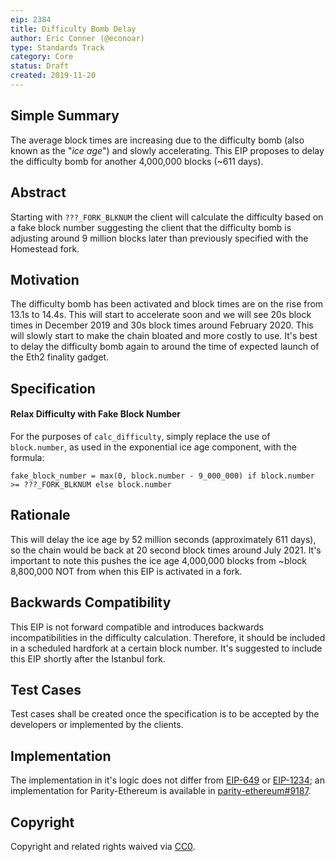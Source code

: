 ```yaml
---
eip: 2384
title: Difficulty Bomb Delay
author: Eric Conner (@econoar)
type: Standards Track
category: Core
status: Draft
created: 2019-11-20
---
```


## Simple Summary
The average block times are increasing due to the difficulty bomb (also known as the "_ice age_") and slowly accelerating. This EIP proposes to delay the difficulty bomb for another 4,000,000 blocks (~611 days).

## Abstract
Starting with `???_FORK_BLKNUM` the client will calculate the difficulty based on a fake block number suggesting the client that the difficulty bomb is adjusting around 9 million blocks later than previously specified with the Homestead fork.

## Motivation
The difficulty bomb has been activated and block times are on the rise from 13.1s to 14.4s. This will start to accelerate soon and we will see 20s block times in December 2019 and 30s block times around February 2020. This will slowly start to make the chain bloated and more costly to use. It's best to delay the difficulty bomb again to around the time of expected launch of the Eth2 finality gadget.

## Specification
#### Relax Difficulty with Fake Block Number
For the purposes of `calc_difficulty`, simply replace the use of `block.number`, as used in the exponential ice age component, with the formula:

    fake_block_number = max(0, block.number - 9_000_000) if block.number >= ???_FORK_BLKNUM else block.number

## Rationale
This will delay the ice age by 52 million seconds (approximately 611 days), so the chain would be back at 20 second block times around July 2021. It's important to note this pushes the ice age 4,000,000 blocks from ~block 8,800,000 NOT from when this EIP is activated in a fork.

## Backwards Compatibility
This EIP is not forward compatible and introduces backwards incompatibilities in the difficulty calculation. Therefore, it should be included in a scheduled hardfork at a certain block number. It's suggested to include this EIP shortly after the Istanbul fork.

## Test Cases
Test cases shall be created once the specification is to be accepted by the developers or implemented by the clients.

## Implementation
The implementation in it's logic does not differ from [EIP-649](https://github.com/ethereum/EIPs/blob/master/EIPS/eip-649.md) or [EIP-1234](https://github.com/ethereum/EIPs/blob/master/EIPS/eip-1234.md); an implementation for Parity-Ethereum is available in [parity-ethereum#9187](https://github.com/paritytech/parity-ethereum/pull/9187).

## Copyright
Copyright and related rights waived via [CC0](https://creativecommons.org/publicdomain/zero/1.0/).
